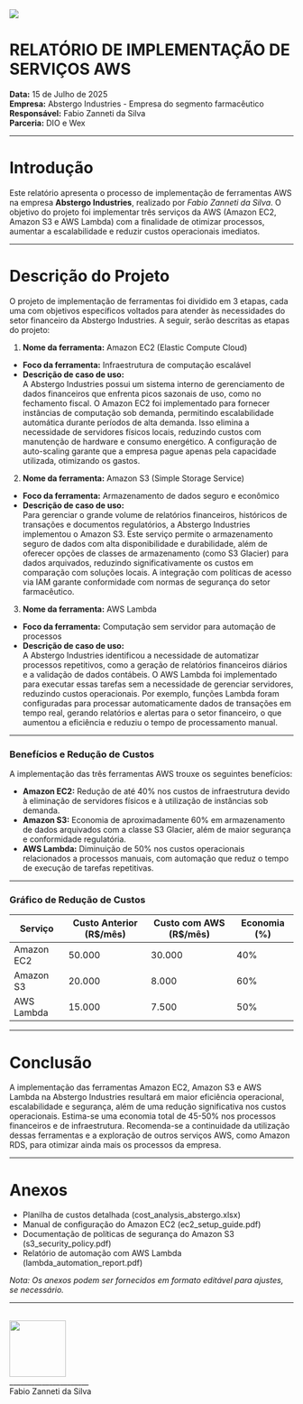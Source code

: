 <img src="https://github.com/fzanneti/wex-e2e-csharp/blob/main/study_material/08IntroductionToTheCloudWithAWS/ChallengeReducePharmacyCostsWithAWS/assets/images/logo.png" style="width=100px">
<h1>RELATÓRIO DE IMPLEMENTAÇÃO DE SERVIÇOS AWS</h1>

**Data:** 15 de Julho de 2025  
**Empresa:** Abstergo Industries - Empresa do segmento farmacêutico  
**Responsável:** Fabio Zanneti da Silva  
**Parceria:** DIO e Wex

---

# Introdução

Este relatório apresenta o processo de implementação de ferramentas AWS na empresa **Abstergo Industries**, realizado por *Fabio Zanneti da Silva*. O objetivo do projeto foi implementar três serviços da AWS (Amazon EC2, Amazon S3 e AWS Lambda) com a finalidade de otimizar processos, aumentar a escalabilidade e reduzir custos operacionais imediatos.

---

# Descrição do Projeto

O projeto de implementação de ferramentas foi dividido em 3 etapas, cada uma com objetivos específicos voltados para atender às necessidades do setor financeiro da Abstergo Industries. A seguir, serão descritas as etapas do projeto:

1. **Nome da ferramenta:** Amazon EC2 (Elastic Compute Cloud)  
- **Foco da ferramenta:** Infraestrutura de computação escalável  
- **Descrição de caso de uso:**  
  A Abstergo Industries possui um sistema interno de gerenciamento de dados financeiros que enfrenta picos sazonais de uso, como no fechamento fiscal. O Amazon EC2 foi implementado para fornecer instâncias de computação sob demanda, permitindo escalabilidade automática durante períodos de alta demanda. Isso elimina a necessidade de servidores físicos locais, reduzindo custos com manutenção de hardware e consumo energético. A configuração de auto-scaling garante que a empresa pague apenas pela capacidade utilizada, otimizando os gastos.

    

2. **Nome da ferramenta:** Amazon S3 (Simple Storage Service)  
- **Foco da ferramenta:** Armazenamento de dados seguro e econômico  
- **Descrição de caso de uso:**  
  Para gerenciar o grande volume de relatórios financeiros, históricos de transações e documentos regulatórios, a Abstergo Industries implementou o Amazon S3. Este serviço permite o armazenamento seguro de dados com alta disponibilidade e durabilidade, além de oferecer opções de classes de armazenamento (como S3 Glacier) para dados arquivados, reduzindo significativamente os custos em comparação com soluções locais. A integração com políticas de acesso via IAM garante conformidade com normas de segurança do setor farmacêutico.

3. **Nome da ferramenta:** AWS Lambda  
- **Foco da ferramenta:** Computação sem servidor para automação de processos  
- **Descrição de caso de uso:**  
  A Abstergo Industries identificou a necessidade de automatizar processos repetitivos, como a geração de relatórios financeiros diários e a validação de dados contábeis. O AWS Lambda foi implementado para executar essas tarefas sem a necessidade de gerenciar servidores, reduzindo custos operacionais. Por exemplo, funções Lambda foram configuradas para processar automaticamente dados de transações em tempo real, gerando relatórios e alertas para o setor financeiro, o que aumentou a eficiência e reduziu o tempo de processamento manual.  

---

### Benefícios e Redução de Custos

A implementação das três ferramentas AWS trouxe os seguintes benefícios:  
- **Amazon EC2:** Redução de até 40% nos custos de infraestrutura devido à eliminação de servidores físicos e à utilização de instâncias sob demanda.  
- **Amazon S3:** Economia de aproximadamente 60% em armazenamento de dados arquivados com a classe S3 Glacier, além de maior segurança e conformidade regulatória.  
- **AWS Lambda:** Diminuição de 50% nos custos operacionais relacionados a processos manuais, com automação que reduz o tempo de execução de tarefas repetitivas. 

---

### Gráfico de Redução de Custos

| Serviço       | Custo Anterior (R$/mês) | Custo com AWS (R$/mês) | Economia (%) |
|---------------|-------------------------|------------------------|--------------|
| Amazon EC2    | 50.000                  | 30.000                 | 40%          |
| Amazon S3     | 20.000                  | 8.000                  | 60%          |
| AWS Lambda    | 15.000                  | 7.500                  | 50%          |

---

# Conclusão

A implementação das ferramentas Amazon EC2, Amazon S3 e AWS Lambda na Abstergo Industries resultará em maior eficiência operacional, escalabilidade e segurança, além de uma redução significativa nos custos operacionais. Estima-se uma economia total de 45-50% nos processos financeiros e de infraestrutura. Recomenda-se a continuidade da utilização dessas ferramentas e a exploração de outros serviços AWS, como Amazon RDS, para otimizar ainda mais os processos da empresa.

---

# Anexos

- Planilha de custos detalhada (cost_analysis_abstergo.xlsx)  
- Manual de configuração do Amazon EC2 (ec2_setup_guide.pdf)  
- Documentação de políticas de segurança do Amazon S3 (s3_security_policy.pdf)  
- Relatório de automação com AWS Lambda (lambda_automation_report.pdf)  

*Nota: Os anexos podem ser fornecidos em formato editável para ajustes, se necessário.*

---
<br>
<img src="https://github.com/fzanneti/wex-e2e-csharp/blob/main/study_material/08IntroductionToTheCloudWithAWS/ChallengeReducePharmacyCostsWithAWS/assets/images/ass.png" width="100px"><br>          
______________________<br>                    
Fabio Zanneti da Silva<br>